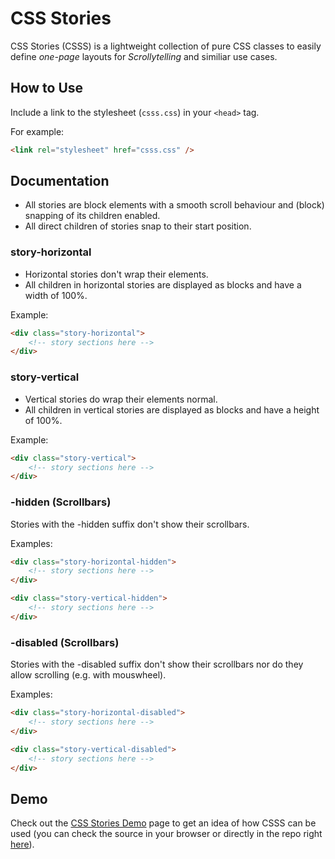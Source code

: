 # CSS Stories

CSS Stories (CSSS) is a lightweight collection of pure CSS classes to easily define *one-page* layouts for *Scrollytelling* and similiar use cases.

## How to Use

Include a link to the stylesheet (`csss.css`) in your `<head>` tag.

For example:

```html
<link rel="stylesheet" href="csss.css" />
```

## Documentation

- All stories are block elements with a smooth scroll behaviour and (block) snapping of its children enabled.
- All direct children of stories snap to their start position.

### story-horizontal

- Horizontal stories don't wrap their elements.
- All children in horizontal stories are displayed as blocks and have a width of 100%.

Example:

```html
<div class="story-horizontal">
    <!-- story sections here -->
</div>
```

### story-vertical

- Vertical stories do wrap their elements normal.
- All children in vertical stories are displayed as blocks and have a height of 100%.

Example:

```html
<div class="story-vertical">
    <!-- story sections here -->
</div>
```

### -hidden (Scrollbars)

Stories with the -hidden suffix don't show their scrollbars.

Examples:

```html
<div class="story-horizontal-hidden">
    <!-- story sections here -->
</div>
```

```html
<div class="story-vertical-hidden">
    <!-- story sections here -->
</div>
```

### -disabled (Scrollbars)

Stories with the -disabled suffix don't show their scrollbars nor do they allow scrolling (e.g. with mouswheel).

Examples:

```html
<div class="story-horizontal-disabled">
    <!-- story sections here -->
</div>
```

```html
<div class="story-vertical-disabled">
    <!-- story sections here -->
</div>
```

## Demo

Check out the [CSS Stories Demo](www.google.com) page to get an idea of how CSSS can be used (you can check the source in your browser or directly in the repo right [here](https://gitlab.com/web-utilz/csss/-/blob/master/demo/demo.html)).
